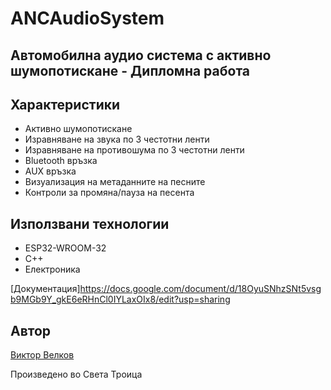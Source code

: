# ANCAudioSystem
## Автомобилна аудио система с активно шумопотискане - Дипломна работа

## Характеристики
- Активно шумопотискане
- Изравняване на звука по 3 честотни ленти
- Изравняване на противошума по 3 честотни ленти
- Bluetooth връзка
- AUX връзка
- Визуализация на метаданните на песните
- Контроли за промяна/пауза на песента

## Използвани технологии
- ESP32-WROOM-32
- C++
- Електроника

[Документация]https://docs.google.com/document/d/18OyuSNhzSNt5vsgb9MGb9Y_gkE6eRHnCl0IYLaxOIx8/edit?usp=sharing

## Автор
[Виктор Велков](https://www.github.com/sswegy) 

Произведено во Света Троица 

